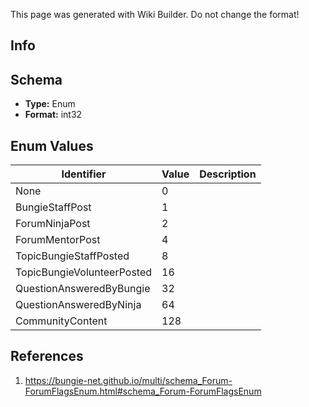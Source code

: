 <span class="wiki-builder">This page was generated with Wiki Builder. Do not change the format!</span>

## Info

## Schema
* **Type:** Enum
* **Format:** int32

## Enum Values
Identifier | Value | Description
---------- | ----- | -----------
None | 0 | 
BungieStaffPost | 1 | 
ForumNinjaPost | 2 | 
ForumMentorPost | 4 | 
TopicBungieStaffPosted | 8 | 
TopicBungieVolunteerPosted | 16 | 
QuestionAnsweredByBungie | 32 | 
QuestionAnsweredByNinja | 64 | 
CommunityContent | 128 | 

## References
1. https://bungie-net.github.io/multi/schema_Forum-ForumFlagsEnum.html#schema_Forum-ForumFlagsEnum
